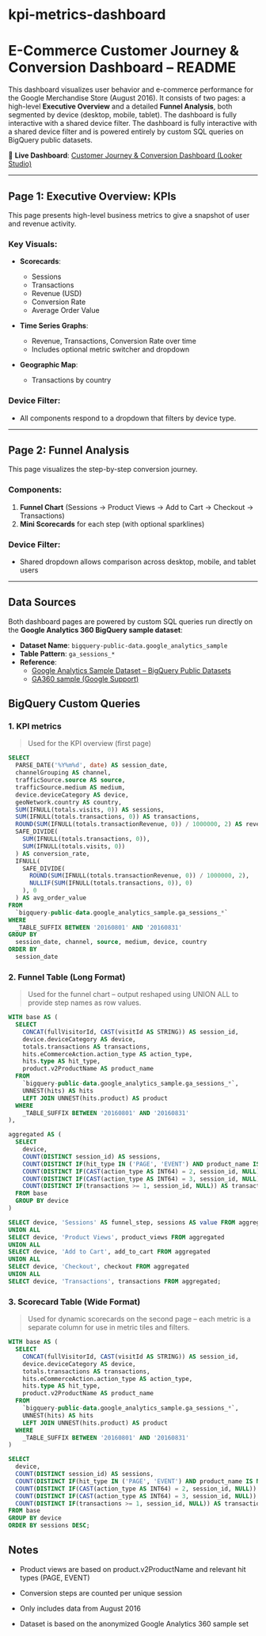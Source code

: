 # kpi-metrics-dashboard

# E-Commerce Customer Journey & Conversion Dashboard – README

This dashboard visualizes user behavior and e-commerce performance for the Google Merchandise Store (August 2016). It consists of two pages: a high-level **Executive Overview** and a detailed **Funnel Analysis**, both segmented by device (desktop, mobile, tablet). The dashboard is fully interactive with a shared device filter.
The dashboard is fully interactive with a shared device filter and is powered entirely by custom SQL queries on BigQuery public datasets.

🔗 **Live Dashboard**: [Customer Journey & Conversion Dashboard (Looker Studio)](https://lookerstudio.google.com/reporting/5ba94044-8343-40f2-bf4c-c7770eab143d)

---

## Page 1: Executive Overview: KPIs

This page presents high-level business metrics to give a snapshot of user and revenue activity.

### Key Visuals:
- **Scorecards**:
  - Sessions
  - Transactions
  - Revenue (USD)
  - Conversion Rate
  - Average Order Value

- **Time Series Graphs**:
  - Revenue, Transactions, Conversion Rate over time
  - Includes optional metric switcher and dropdown

- **Geographic Map**:
  - Transactions by country

### Device Filter:
- All components respond to a dropdown that filters by device type.

---

## Page 2: Funnel Analysis

This page visualizes the step-by-step conversion journey.

### Components:
1. **Funnel Chart** (Sessions → Product Views → Add to Cart → Checkout → Transactions)
2. **Mini Scorecards** for each step (with optional sparklines)

### Device Filter:
- Shared dropdown allows comparison across desktop, mobile, and tablet users

---

## Data Sources 

Both dashboard pages are powered by custom SQL queries run directly on the **Google Analytics 360 BigQuery sample dataset**:

- **Dataset Name**: `bigquery-public-data.google_analytics_sample`
- **Table Pattern**: `ga_sessions_*`
- **Reference**:
  - [Google Analytics Sample Dataset – BigQuery Public Datasets](https://cloud.google.com/bigquery/public-data)
  - [GA360 sample (Google Support)](https://support.google.com/analytics/answer/7586738?hl=en)

## BigQuery Custom Queries

### 1. KPI metrics
> Used for the KPI overview (first page) 

```sql
SELECT
  PARSE_DATE('%Y%m%d', date) AS session_date,
  channelGrouping AS channel,
  trafficSource.source AS source,
  trafficSource.medium AS medium,
  device.deviceCategory AS device,
  geoNetwork.country AS country,
  SUM(IFNULL(totals.visits, 0)) AS sessions,
  SUM(IFNULL(totals.transactions, 0)) AS transactions,
  ROUND(SUM(IFNULL(totals.transactionRevenue, 0)) / 1000000, 2) AS revenue_usd,
  SAFE_DIVIDE(
    SUM(IFNULL(totals.transactions, 0)),
    SUM(IFNULL(totals.visits, 0))
  ) AS conversion_rate,
  IFNULL(
    SAFE_DIVIDE(
      ROUND(SUM(IFNULL(totals.transactionRevenue, 0)) / 1000000, 2),
      NULLIF(SUM(IFNULL(totals.transactions, 0)), 0)
    ), 0
  ) AS avg_order_value
FROM
  `bigquery-public-data.google_analytics_sample.ga_sessions_*`
WHERE
  _TABLE_SUFFIX BETWEEN '20160801' AND '20160831'
GROUP BY
  session_date, channel, source, medium, device, country
ORDER BY
  session_date
```

### 2. Funnel Table (Long Format)
> Used for the funnel chart – output reshaped using UNION ALL to provide step names as row values.

```sql
WITH base AS (
  SELECT
    CONCAT(fullVisitorId, CAST(visitId AS STRING)) AS session_id,
    device.deviceCategory AS device,
    totals.transactions AS transactions,
    hits.eCommerceAction.action_type AS action_type,
    hits.type AS hit_type,
    product.v2ProductName AS product_name
  FROM
    `bigquery-public-data.google_analytics_sample.ga_sessions_*`,
    UNNEST(hits) AS hits
    LEFT JOIN UNNEST(hits.product) AS product
  WHERE
    _TABLE_SUFFIX BETWEEN '20160801' AND '20160831'
),

aggregated AS (
  SELECT
    device,
    COUNT(DISTINCT session_id) AS sessions,
    COUNT(DISTINCT IF(hit_type IN ('PAGE', 'EVENT') AND product_name IS NOT NULL, session_id, NULL)) AS product_views,
    COUNT(DISTINCT IF(CAST(action_type AS INT64) = 2, session_id, NULL)) AS add_to_cart,
    COUNT(DISTINCT IF(CAST(action_type AS INT64) = 3, session_id, NULL)) AS checkout,
    COUNT(DISTINCT IF(transactions >= 1, session_id, NULL)) AS transactions
  FROM base
  GROUP BY device
)

SELECT device, 'Sessions' AS funnel_step, sessions AS value FROM aggregated
UNION ALL
SELECT device, 'Product Views', product_views FROM aggregated
UNION ALL
SELECT device, 'Add to Cart', add_to_cart FROM aggregated
UNION ALL
SELECT device, 'Checkout', checkout FROM aggregated
UNION ALL
SELECT device, 'Transactions', transactions FROM aggregated;
```

### 3. Scorecard Table (Wide Format)
> Used for dynamic scorecards on the second page – each metric is a separate column for use in metric tiles and filters.


```sql 
WITH base AS (
  SELECT
    CONCAT(fullVisitorId, CAST(visitId AS STRING)) AS session_id,
    device.deviceCategory AS device,
    totals.transactions AS transactions,
    hits.eCommerceAction.action_type AS action_type,
    hits.type AS hit_type,
    product.v2ProductName AS product_name
  FROM
    `bigquery-public-data.google_analytics_sample.ga_sessions_*`,
    UNNEST(hits) AS hits
    LEFT JOIN UNNEST(hits.product) AS product
  WHERE
    _TABLE_SUFFIX BETWEEN '20160801' AND '20160831'
)

SELECT
  device,
  COUNT(DISTINCT session_id) AS sessions,
  COUNT(DISTINCT IF(hit_type IN ('PAGE', 'EVENT') AND product_name IS NOT NULL, session_id, NULL)) AS product_views,
  COUNT(DISTINCT IF(CAST(action_type AS INT64) = 2, session_id, NULL)) AS add_to_cart,
  COUNT(DISTINCT IF(CAST(action_type AS INT64) = 3, session_id, NULL)) AS checkout,
  COUNT(DISTINCT IF(transactions >= 1, session_id, NULL)) AS transactions
FROM base
GROUP BY device
ORDER BY sessions DESC;
```


## Notes

- Product views are based on product.v2ProductName and relevant hit types (PAGE, EVENT)

- Conversion steps are counted per unique session

- Only includes data from August 2016

- Dataset is based on the anonymized Google Analytics 360 sample set
